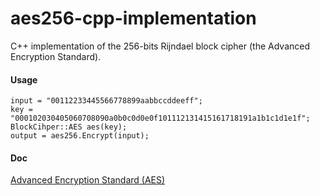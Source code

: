 # aes256-cpp-implementation
C++ implementation of the 256-bits Rijndael block cipher (the Advanced Encryption Standard).

#### Usage
```
input = "00112233445566778899aabbccddeeff";
key = "000102030405060708090a0b0c0d0e0f101112131415161718191a1b1c1d1e1f";
BlockCihper::AES aes(key);
output = aes256.Encrypt(input);
```

#### Doc
[Advanced Encryption Standard (AES)](https://doi.org/10.6028/NIST.FIPS.197-upd1)